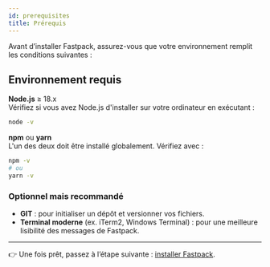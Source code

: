 ```yaml
---
id: prerequisites
title: Prérequis
---
```


Avant d’installer Fastpack, assurez-vous que votre environnement remplit les conditions suivantes :

## Environnement requis

**Node.js** ≥ 18.x  
Vérifiez si vous avez Node.js d'installer sur votre ordinateur en exécutant :  

```bash
node -v
```

**npm** ou **yarn**  
L'un des deux doit être installé globalement. Vérifiez avec :  

```bash
npm -v
# ou 
yarn -v
```

### Optionnel mais recommandé  

- **GIT** : pour initialiser un dépôt et versionner vos fichiers.  
- **Terminal moderne** (ex. iTerm2, Windows Terminal) : pour une meilleure lisibilité des messages de Fastpack.

---

👉 Une fois prêt, passez à l’étape suivante : [installer Fastpack](installation).
